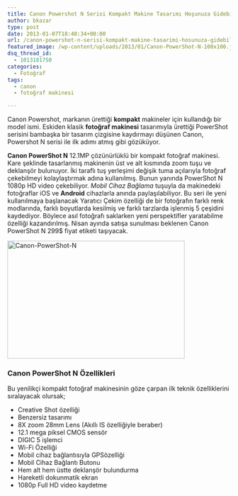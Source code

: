 ```yaml
---
title: Canon Powershot N Serisi Kompakt Makine Tasarımı Hoşunuza Gidebilir
author: bkazar
type: post
date: 2013-01-07T18:40:34+00:00
url: /canon-powershot-n-serisi-kompakt-makine-tasarimi-hosunuza-gidebilir/
featured_image: /wp-content/uploads/2013/01/Canon-PowerShot-N-100x100.jpeg
dsq_thread_id:
  - 1013181750
categories:
  - Fotoğraf
tags:
  - canon
  - fotoğraf makinesi

---
```

Canon Powershot, markanın ürettiği **kompakt** makineler için kullandığı bir model ismi. Eskiden klasik **fotoğraf makinesi** tasarımıyla ürettiği PowerShot serisini bambaşka bir tasarım çizgisine kaydırmayı düşünen Canon, Powershot N serisi ile ilk adımı atmış gibi gözüküyor.

**Canon PowerShot N** 12.1MP çözünürlüklü bir kompakt fotoğraf makinesi. Kare şeklinde tasarlanmış makinenin üst ve alt kısmında zoom tuşu ve deklanşör bulunuyor. İki taraflı tuş yerleşimi değişik tuma açılarıyla fotoğraf çekebilmeyi kolaylaştırmak adına kullanılmış. Bunun yanında PowerShot N 1080p HD video çekebiliyor. _Mobil Cihaz Bağlama_ tuşuyla da makinedeki fotoğraflar iOS ve **Android** cihazlarla anında paylaşılabiliyor. Bu seri ile yeni kullanılmaya başlanacak Yaratıcı Çekim özelliği de bir fotoğrafın farklı renk modlarında, farklı boyutlarda kesilmiş ve farklı tarzlarda işlenmiş 5 çeşidini kaydediyor. Böylece asıl fotoğrafı saklarken yeni perspektifler yaratabilme özelliği kazandırılmış. Nisan ayında satışa sunulması beklenen Canon PowerShot N 299$ fiyat etiketi taşıyacak.

<img class="aligncenter size-large wp-image-10525" alt="Canon-PowerShot-N" src="https://www.murekkep.org/wp-content/uploads/2013/01/Canon-PowerShot-N-400x266.jpeg" width="400" height="266" srcset="https://www.murekkep.org/wp-content/uploads/2013/01/Canon-PowerShot-N-400x266.jpeg 400w, https://www.murekkep.org/wp-content/uploads/2013/01/Canon-PowerShot-N-50x33.jpeg 50w, https://www.murekkep.org/wp-content/uploads/2013/01/Canon-PowerShot-N-125x83.jpeg 125w, https://www.murekkep.org/wp-content/uploads/2013/01/Canon-PowerShot-N-300x200.jpeg 300w, https://www.murekkep.org/wp-content/uploads/2013/01/Canon-PowerShot-N-457x305.jpeg 457w, https://www.murekkep.org/wp-content/uploads/2013/01/Canon-PowerShot-N.jpeg 675w" sizes="(max-width: 400px) 100vw, 400px" /> 

### Canon PowerShot N Özellikleri

Bu yenilikçi kompakt fotoğraf makinesinin göze çarpan ilk teknik özelliklerini sıralayacak olursak;

  * Creative Shot özelliği
  * Benzersiz tasarımı
  * 8X zoom 28mm Lens (Akıllı IS özelliğiyle beraber)
  * 12.1 mega piksel CMOS sensör
  * DIGIC 5 işlemci
  * Wi-Fi Özelliği
  * Mobil cihaz bağlantısıyla GPSözelliği
  * Mobil Cihaz Bağlantı Butonu
  * Hem alt hem üstte deklanşör bulundurma
  * Hareketli dokunmatik ekran
  * 1080p Full HD video kaydetme